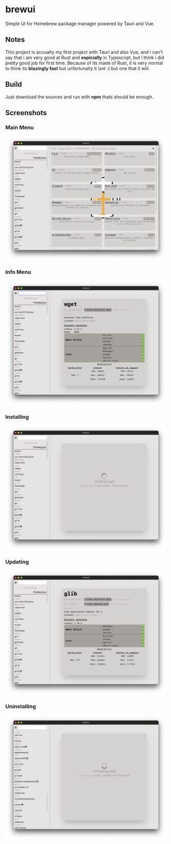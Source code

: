 # brewui

Simple UI for Homebrew package manager powered by Tauri and Vue.

## Notes

This project is accualty my first project with Tauri and also Vue, and i can't say that i am very good at Rust and **espicially** in Typescript, but i think i did pretty good job for first time.
Because of its made of Rust, it is very normal to think its **blazingly fast** but unfortunatly it isnt :( but one that it will.

## Build

Just download the sources and run with **npm** thats should be enough.

## Screenshots

### Main Menu
![alt text](./brewui-assets/main.png)

### Info Menu
![alt text](./brewui-assets/info.png)

### Installing
![alt text](./brewui-assets/install.png)

### Updating
![alt text](./brewui-assets/update.png)

### Uninstalling
![alt text](./brewui-assets/uninstall.png)